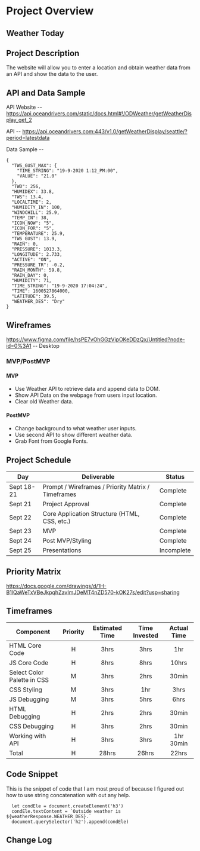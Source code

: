 # Project Overview

## Weather Today

## Project Description

The website will allow you to enter a location and obtain weather data from an API and show the data to the user.

## API and Data Sample
API Website --  https://api.oceandrivers.com/static/docs.html#!/ODWeather/getWeatherDisplay_get_2

API -- https://api.oceandrivers.com:443/v1.0/getWeatherDisplay/seattle/?period=latestdata

Data Sample -- 
```
{
  "TWS_GUST_MAX": {
    "TIME_STRING": "19-9-2020 1:12_PM:00",
    "VALUE": "21.0"
  },
  "TWD": 256,
  "HUMIDEX": 33.8,
  "TWS": 13.4,
  "LOCALTIME": 2,
  "HUMIDITY_IN": 100,
  "WINDCHILL": 25.9,
  "TEMP_IN": 38,
  "ICON_NOW": "5",
  "ICON_FOR": "5",
  "TEMPERATURE": 25.9,
  "TWS_GUST": 13.9,
  "RAIN": 0,
  "PRESSURE": 1013.3,
  "LONGITUDE": 2.733,
  "ACTIVE": "ON",
  "PRESSURE_TR": -0.2,
  "RAIN_MONTH": 59.8,
  "RAIN_DAY": 0,
  "HUMIDITY": 71,
  "TIME_STRING": "19-9-2020 17:04:24",
  "TIME": 1600527864000,
  "LATITUDE": 39.5,
  "WEATHER_DES": "Dry"
}
```

## Wireframes

https://www.figma.com/file/hsPE7vOhGGzVipOKeDDzQx/Untitled?node-id=0%3A1 -- Desktop

### MVP/PostMVP

#### MVP 

- Use Weather API to retrieve data and append data to DOM.
- Show API Data on the webpage from users input location.
- Clear old Weather data.

#### PostMVP  

- Change background to what weather user inputs.
- Use second API to show different weather data.
- Grab Font from Google Fonts.


## Project Schedule

|  Day | Deliverable | Status
|---|---| ---|
|Sept 18-21| Prompt / Wireframes / Priority Matrix / Timeframes | Complete
|Sept 21| Project Approval | Complete
|Sept 22| Core Application Structure (HTML, CSS, etc.) | Complete
|Sept 23| MVP | Complete
|Sept 24| Post MVP/Styling | Complete
|Sept 25| Presentations | Incomplete

## Priority Matrix

https://docs.google.com/drawings/d/1H-B1lQaWeTxVBeJkpqhZavImJDeMT4nZD570-kOK27s/edit?usp=sharing

## Timeframes

| Component | Priority | Estimated Time | Time Invested | Actual Time |
| --- | :---: |  :---: | :---: | :---: |
| HTML Core Code | H | 3hrs| 3hrs | 1hr |
| JS Core Code | H | 8hrs| 8hrs | 10hrs |
| Select Color Palette in CSS | M | 3hrs| 2hrs  | 30min |
| CSS Styling | M | 3hrs| 1hr | 3hrs |
| JS Debugging | M | 3hrs| 5hrs | 6hrs |
| HTML Debugging | H | 2hrs| 2hrs | 30min |
| CSS Debugging | H | 3hrs| 2hrs | 30min |
| Working with API | H | 3hrs| 3hrs | 1hr 30min |
| Total | H | 28hrs| 26hrs | 22hrs |

## Code Snippet
This is the snippet of code that I am most proud of because I figured out how to use string concatenation with out any help.

```
  let condEle = document.createElement('h3')
  condEle.textContent = `Outside weather is ${weatherResponse.WEATHER_DES}.`
  document.querySelector('h2').append(condEle)
```
## Change Log